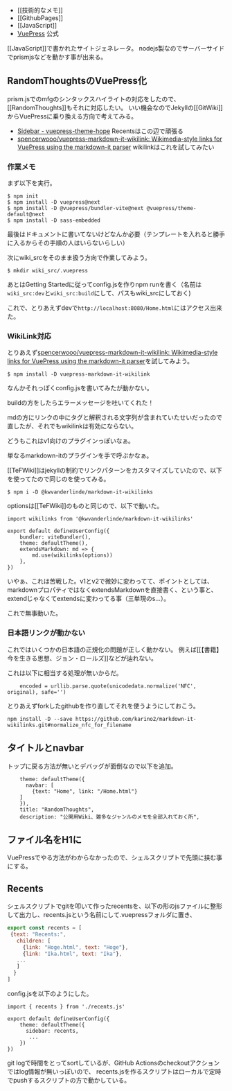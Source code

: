 - [[技術的なメモ]]
- [[GithubPages]]
- [[JavaScript]]
- [VuePress](https://v2.vuepress.vuejs.org/) 公式

[[JavaScript]]で書かれたサイトジェネレータ。
nodejs製なのでサーバーサイドでprismjsなどを動かす事が出来る。

## RandomThoughtsのVuePress化

prism.jsでのmfgのシンタックスハイライトの対応をしたので、[[RandomThoughts]]もそれに対応したい。
いい機会なのでJekyllの[[GitWiki]]からVuePressに乗り換える方向で考えてみる。

- [Sidebar - vuepress-theme-hope](https://theme-hope.vuejs.press/guide/layout/sidebar.html#string-format) Recentsはこの辺で頑張る
- [spencerwooo/vuepress-markdown-it-wikilink: Wikimedia-style links for VuePress using the markdown-it parser](https://github.com/spencerwooo/vuepress-markdown-it-wikilink) wikilinkはこれを試してみたい

### 作業メモ

まず以下を実行。

```
$ npm init
$ npm install -D vuepress@next
$ npm install -D @vuepress/bundler-vite@next @vuepress/theme-default@next
$ npm install -D sass-embedded
```

最後はドキュメントに書いてないけどなんか必要（テンプレートを入れると勝手に入るからその手順の人はいらないらしい）

次にwiki_srcをそのまま扱う方向で作業してみよう。

```
$ mkdir wiki_src/.vuepress
```

あとはGetting Startedに従ってconfig.jsを作りnpm runを書く（名前は`wiki_src:dev`と`wiki_src:build`にして、パスもwiki_srcにしておく)

これで、とりあえずdevで`http://localhost:8080/Home.html`にはアクセス出来た。

### WikiLink対応

とりあえず[spencerwooo/vuepress-markdown-it-wikilink: Wikimedia-style links for VuePress using the markdown-it parser](https://github.com/spencerwooo/vuepress-markdown-it-wikilink)を試してみよう。

```
$ npm install -D vuepress-markdown-it-wikilink
```

なんかそれっぽくconfig.jsを書いてみたが動かない。

buildの方をしたらエラーメッセージを吐いてくれた！

mdの方にリンクの中にタグと解釈される文字列が含まれていたせいだったので直したが、それでもwikilinkは有効にならない。

どうもこれはv1向けのプラグインっぽいなぁ。

単なるmarkdown-itのプラグインを手で呼ぶかなぁ。

[[TeFWiki]]はjekyllの制約でリンクパターンをカスタマイズしていたので、以下を使ってたので同じのを使ってみる。

```
$ npm i -D @kwvanderlinde/markdown-it-wikilinks
```

optionsは[[TeFWiki]]のものと同じので、以下で動いた。

```
import wikilinks from '@kwvanderlinde/markdown-it-wikilinks'

export default defineUserConfig({
    bundler: viteBundler(),
    theme: defaultTheme(),
    extendsMarkdown: md => {
        md.use(wikilinks(options))
    },
})
```

いやぁ、これは苦戦した。v1とv2で微妙に変わってて、ポイントとしては、markdownプロパティではなくextendsMarkdownを直接書く、という事と、
extendじゃなくてextendsに変わってる事（三単現のs…）。

これで無事動いた。

### 日本語リンクが動かない

これではいくつかの日本語の正規化の問題が正しく動かない。
例えば[[【書籍】今を生きる思想、ジョン・ロールズ]]などが辿れない。

これは以下に相当する処理が無いからだ。

```
    encoded = urllib.parse.quote(unicodedata.normalize('NFC', original), safe='')
```

とりあえずforkしたgithubを作り直してそれを使うようにしておこう。

```
npm install -D --save https://github.com/karino2/markdown-it-wikilinks.git#normalize_nfc_for_filename
```

## タイトルとnavbar

トップに戻る方法が無いとデバッグが面倒なので以下を追加。

```
    theme: defaultTheme({
      navbar: [
        {text: "Home", link: "/Home.html"}
    ]
    }),
    title: "RandomThoughts",
    description: "公開用Wiki、雑多なジャンルのメモを全部入れておく所",
```

## ファイル名をH1に

VuePressでやる方法がわからなかったので、シェルスクリプトで先頭に挟む事にする。

## Recents

シェルスクリプトでgitを叩いて作ったrecentsを、以下の形のjsファイルに整形して出力し、recents.jsという名前にして.vuepressフォルダに置き、

```js
export const recents = [
 {text: "Recents:",
   children: [
     {link: "Hoge.html", text: "Hoge"},
     {link: "Ika.html", text: "Ika"},
   ...
   ]
  }
]
```

config.jsを以下のようにした。

```
import { recents } from './recents.js'

export default defineUserConfig({
    theme: defaultTheme({
      sidebar: recents,
       ...
    })
})
```

git logで時間をとってsortしているが、GitHub Actionsのcheckoutアクションではlog情報が無いっぽいので、
recents.jsを作るスクリプトはローカルで定時でpushするスクリプトの方で動かしている。